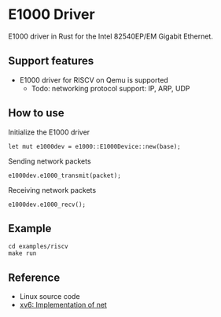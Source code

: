 # E1000 Driver
E1000 driver in Rust for the Intel 82540EP/EM Gigabit Ethernet.

## Support features
* E1000 driver for RISCV on Qemu is supported
  - Todo: networking protocol support: IP, ARP, UDP

## How to use

Initialize the E1000 driver
```
let mut e1000dev = e1000::E1000Device::new(base);
```

Sending network packets
```
e1000dev.e1000_transmit(packet);
```

Receiving network packets
```
e1000dev.e1000_recv();
```

## Example

```
cd examples/riscv
make run
```

## Reference
* Linux source code
* [xv6: Implementation of net](https://github.com/mit-pdos/xv6-riscv-fall19/tree/net)
